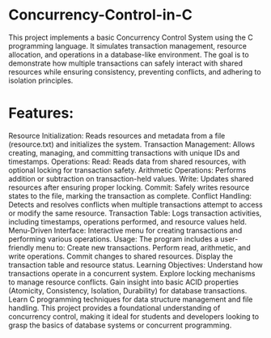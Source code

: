 # Concurrency-Control-in-C
This project implements a basic Concurrency Control System using the C programming language. It simulates transaction management, resource allocation, and operations in a database-like environment. The goal is to demonstrate how multiple transactions can safely interact with shared resources while ensuring consistency, preventing conflicts, and adhering to isolation principles.

# Features:
Resource Initialization: Reads resources and metadata from a file (resource.txt) and initializes the system.
Transaction Management: Allows creating, managing, and committing transactions with unique IDs and timestamps.
Operations:
Read: Reads data from shared resources, with optional locking for transaction safety.
Arithmetic Operations: Performs addition or subtraction on transaction-held values.
Write: Updates shared resources after ensuring proper locking.
Commit: Safely writes resource states to the file, marking the transaction as complete.
Conflict Handling: Detects and resolves conflicts when multiple transactions attempt to access or modify the same resource.
Transaction Table: Logs transaction activities, including timestamps, operations performed, and resource values held.
Menu-Driven Interface: Interactive menu for creating transactions and performing various operations.
Usage:
The program includes a user-friendly menu to:
Create new transactions.
Perform read, arithmetic, and write operations.
Commit changes to shared resources.
Display the transaction table and resource status.
Learning Objectives:
Understand how transactions operate in a concurrent system.
Explore locking mechanisms to manage resource conflicts.
Gain insight into basic ACID properties (Atomicity, Consistency, Isolation, Durability) for database transactions.
Learn C programming techniques for data structure management and file handling.
This project provides a foundational understanding of concurrency control, making it ideal for students and developers looking to grasp the basics of database systems or concurrent programming.
